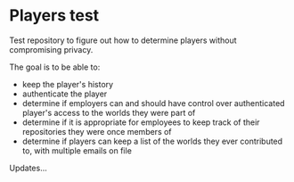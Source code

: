 # Players test
Test repository to figure out how to determine players without compromising privacy.

The goal is to be able to:
- keep the player's history
- authenticate the player
- determine if employers can and should have control over authenticated player's access to the worlds they were part of
- determine if it is appropriate for employees to keep track of their repositories they were once members of
- determine if players can keep a list of the worlds they ever contributed to, with multiple emails on file

Updates...
